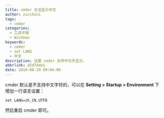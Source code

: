```yaml
---
title: cmder 无法显示中文
author: zucchini
tags:
  - cmder
categories:
  - 工具环境
  - Windows
keywords:
  - cmder
  - set LANG
  - 中文
description: 设置 cmder 支持中文件显示。
abbrlink: d5d74de1
date: 2018-08-29 09:04:00
---
```



cmder 默认是不支持中文字符的，可以在 **Setting > Startup > Environment** 下增加一行语言设置：

```shell
set LANG=zh_CN.UTF8
```

然后重启 cmder 即可。

